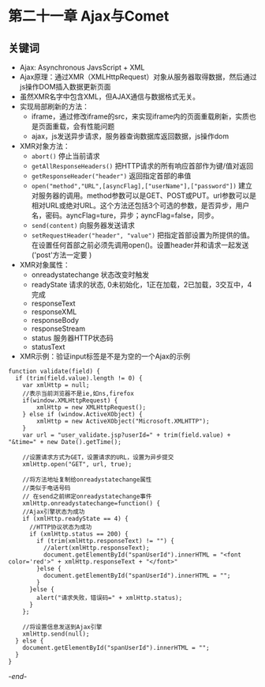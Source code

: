 # 第二十一章 Ajax与Comet

## 关键词
* Ajax: Asynchronous JavsScript + XML
* Ajax原理：通过XMR（XMLHttpRequest）对象从服务器取得数据，然后通过js操作DOM插入数据更新页面
* 虽然XMR名字中包含XML，但AJAX通信与数据格式无关。
* 实现局部刷新的方法：
  * iframe，通过修改iframe的src，来实现iframe内的页面重载刷新，实质也是页面重载，会有性能问题
  * ajax，js发送异步请求，服务器查询数据库返回数据，js操作dom
* XMR对象方法：
  * `abort()` 停止当前请求
  * `getAllResponseHeaders()` 把HTTP请求的所有响应首部作为键/值对返回
  * `getResponseHeader("header")` 返回指定首部的串值
  * `open("method","URL",[asyncFlag],["userName"],["password"])` 建立对服务器的调用。method参数可以是GET、POST或PUT。url参数可以是相对URL或绝对URL。这个方法还包括3个可选的参数，是否异步，用户名，密码。ayncFlag=ture，异步；ayncFlag=false，同步。
  * `send(content)` 向服务器发送请求
  * `setRequestHeader("header", "value")` 把指定首部设置为所提供的值。在设置任何首部之前必须先调用open()。设置header并和请求一起发送 ('post'方法一定要 )
* XMR对象属性：
  * onreadystatechange    状态改变时触发
  * readyState            请求的状态, 0未初始化，1正在加载，2已加载，3交互中，4完成
  * responseText
  * responseXML
  * responseBody
  * responseStream
  * status                服务器HTTP状态码
  * statusText
* XMR示例：验证input标签是不是为空的一个Ajax的示例
```
function validate(field) {  
  if (trim(field.value).length != 0) {  
    var xmlHttp = null;  
    //表示当前浏览器不是ie,如ns,firefox  
    if(window.XMLHttpRequest) {  
        xmlHttp = new XMLHttpRequest();  
    } else if (window.ActiveXObject) {  
        xmlHttp = new ActiveXObject("Microsoft.XMLHTTP");  
    }  
    var url = "user_validate.jsp?userId=" + trim(field.value) + "&time=" + new Date().getTime();  

    //设置请求方式为GET，设置请求的URL，设置为异步提交  
    xmlHttp.open("GET", url, true);  

    //将方法地址复制给onreadystatechange属性  
    //类似于电话号码  
    // 在send之前绑定onreadystatechange事件
    xmlHttp.onreadystatechange=function() {  
    //Ajax引擎状态为成功  
    if (xmlHttp.readyState == 4) {  
      //HTTP协议状态为成功  
      if (xmlHttp.status == 200) {  
        if (trim(xmlHttp.responseText) != "") {  
          //alert(xmlHttp.responseText);  
          document.getElementById("spanUserId").innerHTML = "<font color='red'>" + xmlHttp.responseText + "</font>"  
        }else {  
          document.getElementById("spanUserId").innerHTML = "";  
        }  
      }else {  
        alert("请求失败，错误码=" + xmlHttp.status);  
      }
    };  

    //将设置信息发送到Ajax引擎  
    xmlHttp.send(null);  
  } else {  
    document.getElementById("spanUserId").innerHTML = "";  
  }     
}
```
*-end-*
